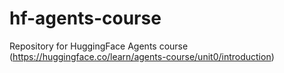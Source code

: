 # hf-agents-course
Repository for HuggingFace Agents course (https://huggingface.co/learn/agents-course/unit0/introduction)
